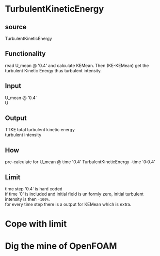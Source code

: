 # TurbulentKineticEnergy

## source
TurbulentKineticEnergy

## Functionality
read U_mean @ '0.4' and calculate KEMean. Then (KE-KEMean) get the turbulent Kinetic Energy thus turbulent intensity.

## Input
U_mean @ '0.4'   
U

## Output
TTKE total turbulent kinetic energy   
turbulent intensity

## How
pre-calculate for U_mean @ time '0.4'
TurbulentKineticEnergy -time '0:0.4'

## Limit
time step '0.4' is hard coded   
if time '0' is included and initial field is uniformly zero, initial turbulent intensity is then `-100%`.   
for every time step there is a output for KEMean which is extra.

# Cope with limit

# Dig the mine of OpenFOAM
